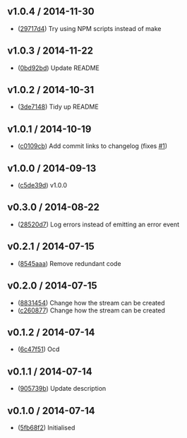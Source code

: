 ## v1.0.4 / 2014-11-30

 * ([29717d4](https://github.com/tanem/transform-parse/commit/29717d43083fef365f71d63157179aa95a4fb706)) Try using NPM scripts instead of make

## v1.0.3 / 2014-11-22

 * ([0bd92bd](https://github.com/tanem/transform-parse/commit/0bd92bd9af2484d564dc2b1d2cb6af9270092418)) Update README

## v1.0.2 / 2014-10-31

 * ([3de7148](https://github.com/tanem/transform-parse/commit/3de71485fb9b924cc8ed76a775607d18a0e019bc)) Tidy up README

## v1.0.1 / 2014-10-19

 * ([c0109cb](https://github.com/tanem/transform-parse/commit/c0109cb0256d11b1e0b00ac978936080e9748647)) Add commit links to changelog (fixes [#1](https://github.com/tanem/transform-parse/issues/1))

## v1.0.0 / 2014-09-13

 * ([c5de39d](https://github.com/tanem/transform-parse/commit/c5de39dc2d6541ce5587c4a87e474410e0869df7)) v1.0.0

## v0.3.0 / 2014-08-22

 * ([28520d7](https://github.com/tanem/transform-parse/commit/28520d7f890a711b21f0c514e4f624051fc6fb0d)) Log errors instead of emitting an error event

## v0.2.1 / 2014-07-15

 * ([8545aaa](https://github.com/tanem/transform-parse/commit/8545aaa9d8346197ef7c8e36fb2874a17941547c)) Remove redundant code

## v0.2.0 / 2014-07-15

 * ([8831454](https://github.com/tanem/transform-parse/commit/883145425256dbca8c5ba8a3aa60c1fba8240177)) Change how the stream can be created
 * ([c260877](https://github.com/tanem/transform-parse/commit/c2608777c4034599b644c6fffe2cf222ce8ef7e2)) Change how the stream can be created

## v0.1.2 / 2014-07-14

 * ([6c47f51](https://github.com/tanem/transform-parse/commit/6c47f51a7e2a357cffa5f56f77250ce77a0de00d)) Ocd

## v0.1.1 / 2014-07-14

 * ([905739b](https://github.com/tanem/transform-parse/commit/905739b91f9ce241671f422389cc1347468ee5b5)) Update description

## v0.1.0 / 2014-07-14

 * ([5fb68f2](https://github.com/tanem/transform-parse/commit/5fb68f21f7908e36122235c8a854111b73810a45)) Initialised
